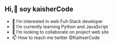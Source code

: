## Hi,👋 soy kaisherCode
- 👀 I’m interested in  web Full-Stack developer
- 🌱 I’m currently learning Python and JavaScript
- 💞️ I’m looking to collaborate on project web site
- 📫 How to reach me twitter @KaihserCode

<!---
Freddier-chavez/Freddier-chavez is a ✨ special ✨ repository because its `README.md` (this file) appears on your GitHub profile.
You can click the Preview link to take a look at your changes.
--->
